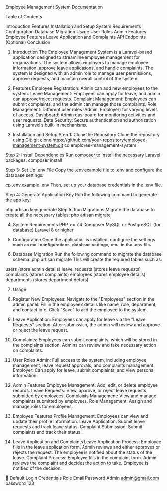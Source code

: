 Employee Management System Documentation

Table of Contents

Introduction
Features
Installation and Setup
System Requirements
Configuration
Database Migration
Usage
User Roles
Admin Features
Employee Features
Leave Application and Complaints
API Endpoints (Optional)
Conclusion

1. Introduction
The Employee Management System is a Laravel-based application designed to streamline employee management for organizations. The system allows employers to manage employee information, approve leave applications, and handle complaints. The system is designed with an admin role to manage user permissions, approve requests, and maintain overall control of the system.

2. Features
Employee Registration: Admin can add new employees to the system.
Leave Management: Employees can apply for leave, and admin can approve/reject requests.
Complaint Management: Employees can submit complaints, and the admin can manage those complaints.
Role Management: Different user roles (Admin, Employer) for varying levels of access.
Dashboard: Admin dashboard for monitoring activities and user requests.
Data Security: Secure authentication and authorization using Laravel’s built-in mechanisms.

3. Installation and Setup
Step 1: Clone the Repository
Clone the repository using Git:
git clone https://github.com/your-repository/employee-management-system.git
cd employee-management-system

Step 2: Install Dependencies
Run composer to install the necessary Laravel packages:
composer install

Step 3: Set Up .env File
Copy the .env.example file to .env and configure the database settings:

cp .env.example .env
Then, set up your database credentials in the .env file.

Step 4: Generate Application Key
Run the following command to generate the app key:

php artisan key:generate
Step 5: Run Migrations
Migrate the database to create all the necessary tables:
php artisan migrate

4. System Requirements
PHP >= 7.4
Composer
MySQL or PostgreSQL (for database)
Laravel 8 or higher

5. Configuration
Once the application is installed, configure the settings such as mail configurations, database settings, etc., in the .env file.

6. Database Migration
Run the following command to migrate the database schema:
php artisan migrate
This will create the required tables such as:

users (store admin details)
leave_requests (stores leave requests)
complaints (stores complaints)
employees (stores employee details)
departments (stores department details)

7. Usage

1. Register New Employees:
Navigate to the "Employees" section in the admin panel.
Fill in the employee’s details like name, role, department, and contact info.
Click "Save" to add the employee to the system.

2. Leave Application:
Employees can apply for leave via the "Leave Requests" section.
After submission, the admin will review and approve or reject the leave request.

3. Complaints:
Employees can submit complaints, which will be stored in the complaints section.
Admins can review and take necessary action on complaints.

8. User Roles
Admin:
Full access to the system, including employee management, leave request approvals, and complaints management.
Employer:
Can apply for leave, submit complaints, and view personal information.

9. Admin Features
Employee Management:
Add, edit, or delete employee records.
Leave Requests:
View, approve, or reject leave requests submitted by employees.
Complaints Management:
View and manage complaints submitted by employees.
Role Management:
Assign and manage roles for employees.

10. Employee Features
Profile Management:
Employees can view and update their profile information.
Leave Application:
Submit leave requests and track leave status.
Complaint Submission:
Submit complaints and track their status.

11. Leave Application and Complaints
Leave Application Process:
Employee fills in the leave application form.
Admin reviews and either approves or rejects the request.
The employee is notified about the status of the leave.
Complaint Process:
Employee fills in the complaint form.
Admin reviews the complaint and decides the action to take.
Employee is notified of the decision.


🔐 Default Login Credentials
Role	Email	Password
Admin	admin@gmail.com	password 123






